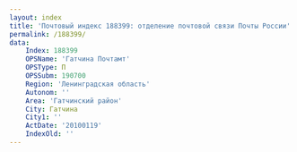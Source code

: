 ```yaml
---
layout: index
title: 'Почтовый индекс 188399: отделение почтовой связи Почты России'
permalink: /188399/
data:
    Index: 188399
    OPSName: 'Гатчина Почтамт'
    OPSType: П
    OPSSubm: 190700
    Region: 'Ленинградская область'
    Autonom: ''
    Area: 'Гатчинский район'
    City: Гатчина
    City1: ''
    ActDate: '20100119'
    IndexOld: ''
---
```

